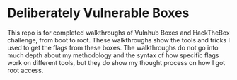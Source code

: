 # Deliberately Vulnerable Boxes
This repo is for completed walkthroughs of Vulnhub Boxes and HackTheBox challenge, from boot to root. These walkthroughs show the tools and tricks I used to get the flags from these boxes. The walkthroughs do not go into much depth about my methodology and the syntax of how specific flags work on different tools, but they do show my thought process on how I got root access.

